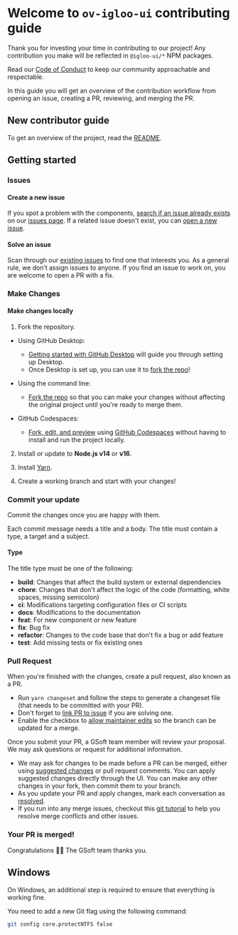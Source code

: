# Welcome to `ov-igloo-ui` contributing guide

Thank you for investing your time in contributing to our project! Any contribution you make will be reflected in `@igloo-ui/*` NPM packages.

Read our [Code of Conduct](./CODE_OF_CONDUCT.md) to keep our community approachable and respectable.

In this guide you will get an overview of the contribution workflow from opening an issue, creating a PR, reviewing, and merging the PR.

## New contributor guide

To get an overview of the project, read the [README](../README.md).

## Getting started

### Issues

#### Create a new issue

If you spot a problem with the components, [search if an issue already exists](https://docs.github.com/en/github/searching-for-information-on-github/searching-on-github/searching-issues-and-pull-requests#search-by-the-title-body-or-comments) on our [issues page](https://github.com/workleap/ov-igloo-ui/issues). If a related issue doesn't exist, you can [open a new issue](https://github.com/workleap/ov-igloo-ui/issues/new).

#### Solve an issue

Scan through our [existing issues](https://github.com/workleap/ov-igloo-ui/issues) to find one that interests you. As a general rule, we don’t assign issues to anyone. If you find an issue to work on, you are welcome to open a PR with a fix.

### Make Changes

#### Make changes locally

1. Fork the repository.

- Using GitHub Desktop:

  - [Getting started with GitHub Desktop](https://docs.github.com/en/desktop/installing-and-configuring-github-desktop/getting-started-with-github-desktop) will guide you through setting up Desktop.
  - Once Desktop is set up, you can use it to [fork the repo](https://docs.github.com/en/desktop/contributing-and-collaborating-using-github-desktop/cloning-and-forking-repositories-from-github-desktop)!

- Using the command line:

  - [Fork the repo](https://docs.github.com/en/github/getting-started-with-github/fork-a-repo#fork-an-example-repository) so that you can make your changes without affecting the original project until you're ready to merge them.

- GitHub Codespaces:
  - [Fork, edit, and preview](https://docs.github.com/en/free-pro-team@latest/github/developing-online-with-codespaces/creating-a-codespace) using [GitHub Codespaces](https://github.com/features/codespaces) without having to install and run the project locally.

2. Install or update to **Node.js v14** or **v16**.

3. Install [Yarn](https://yarnpkg.com/).

4. Create a working branch and start with your changes!

### Commit your update

Commit the changes once you are happy with them.

Each commit message needs a title and a body. The title must contain a type, a target and a subject.

#### Type

The title type must be one of the following:

- **build**: Changes that affect the build system or external dependencies
- **chore**: Changes that don't affect the logic of the code (formatting, white spaces, missing semicolon)
- **ci**: Modifications targeting configuration files or CI scripts
- **docs**: Modifications to the documentation
- **feat**: For new component or new feature
- **fix**: Bug fix
- **refactor**: Changes to the code base that don't fix a bug or add feature
- **test**: Add missing tests or fix existing ones

### Pull Request

When you're finished with the changes, create a pull request, also known as a PR.

- Run `yarn changeset` and follow the steps to generate a changeset file (that needs to be committed with your PR).
- Don't forget to [link PR to issue](https://docs.github.com/en/issues/tracking-your-work-with-issues/linking-a-pull-request-to-an-issue) if you are solving one.
- Enable the checkbox to [allow maintainer edits](https://docs.github.com/en/github/collaborating-with-issues-and-pull-requests/allowing-changes-to-a-pull-request-branch-created-from-a-fork) so the branch can be updated for a merge.

Once you submit your PR, a GSoft team member will review your proposal. We may ask questions or request for additional information.

- We may ask for changes to be made before a PR can be merged, either using [suggested changes](https://docs.github.com/en/github/collaborating-with-issues-and-pull-requests/incorporating-feedback-in-your-pull-request) or pull request comments. You can apply suggested changes directly through the UI. You can make any other changes in your fork, then commit them to your branch.
- As you update your PR and apply changes, mark each conversation as [resolved](https://docs.github.com/en/github/collaborating-with-issues-and-pull-requests/commenting-on-a-pull-request#resolving-conversations).
- If you run into any merge issues, checkout this [git tutorial](https://lab.github.com/githubtraining/managing-merge-conflicts) to help you resolve merge conflicts and other issues.

### Your PR is merged!

Congratulations :tada::tada: The GSoft team thanks you.

## Windows

On Windows, an additional step is required to ensure that everything is working fine.

You need to add a new Git flag using the following command:

```sh
git config core.protectNTFS false
```
